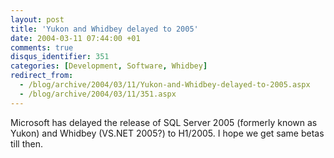 ```yaml
---
layout: post
title: 'Yukon and Whidbey delayed to 2005'
date: 2004-03-11 07:44:00 +01
comments: true
disqus_identifier: 351
categories: [Development, Software, Whidbey]
redirect_from:
  - /blog/archive/2004/03/11/Yukon-and-Whidbey-delayed-to-2005.aspx
  - /blog/archive/2004/03/11/351.aspx
---
```


Microsoft has delayed the release of SQL Server 2005 (formerly known as Yukon) and Whidbey (VS.NET 2005?) to H1/2005. I hope we get same betas till then.

